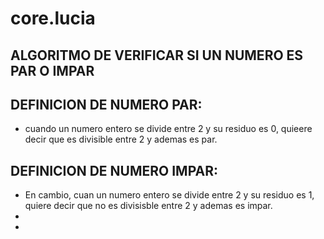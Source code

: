 # core.lucia
## ALGORITMO DE VERIFICAR SI UN NUMERO ES PAR O IMPAR
## DEFINICION DE NUMERO PAR:
* cuando un numero entero se divide entre 2 y su residuo es 0, quieere decir que es divisible entre 2 y ademas es par.
## DEFINICION DE NUMERO IMPAR:
* En cambio, cuan un numero entero se divide entre 2 y su residuo es 1, quiere decir que no es divisisble entre 2 y ademas es impar.
* 
* 
